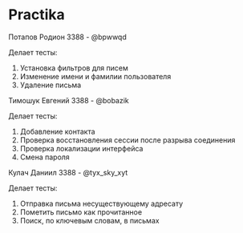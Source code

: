 # Practika

Потапов Родион 3388 - @bpwwqd

Делает тесты:
1. Установка фильтров для писем
2. Изменение имени и фамилии пользователя
3. Удаление письма

Тимошук Евгений 3388 - @bobazik

Делает тесты:
1. Добавление контакта
2. Проверка восстановления сессии после разрыва соединения
3. Проверка локализации интерфейса
4. Смена пароля

Кулач Даниил 3388 - @tyx_sky_xyt

Делает тесты:
1. Отправка письма несуществующему адресату
2. Пометить письмо как прочитанное
3. Поиск, по ключевым словам, в письмах

